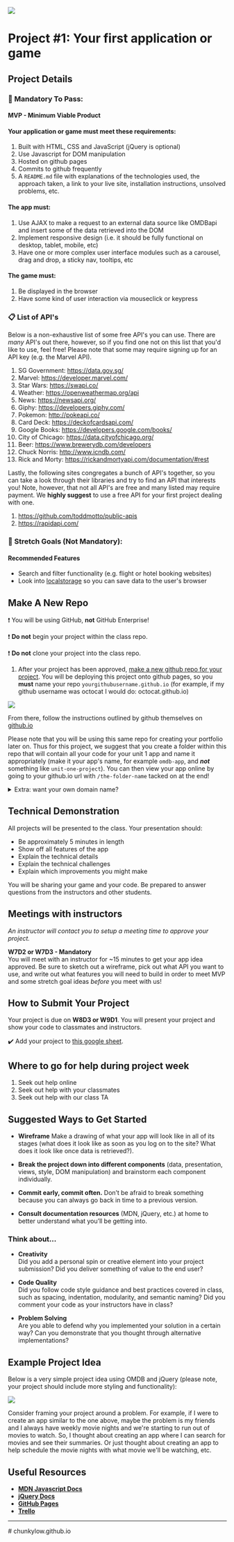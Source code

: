 ![](/ga_cog.png)

# Project #1: Your first application or game

## Project Details

### &#x1F534; Mandatory To Pass:
#### MVP - Minimum Viable Product

#### Your application or game must meet these requirements:

  1. Built with HTML, CSS and JavaScript (jQuery is optional)
  2. Use Javascript for DOM manipulation
  3. Hosted on github pages<br>
  4. Commits to github frequently<br>
  5. A `README.md` file with explanations of the technologies used, the approach taken, a link to your live site, installation instructions, unsolved problems, etc.

#### The app must:

  1. Use AJAX to make a request to an external data source like OMDBapi and insert some of the data retrieved into the DOM
  1. Implement responsive design (i.e. it should be fully functional on desktop, tablet, mobile, etc)
  1. Have one or more complex user interface modules such as a carousel, drag and drop, a sticky nav, tooltips, etc

#### The game must:

  1. Be displayed in the browser
  1. Have some kind of user interaction via mouseclick or keypress


### 📋 List of API's

Below is a non-exhaustive list of some free API's you can use. There are _many_ API's out there, however, so if you find one not on this list that you'd like to use, feel free! Please note that some may require signing up for an API key (e.g. the Marvel API).

  1. SG Government: https://data.gov.sg/
  1. Marvel: https://developer.marvel.com/
  1. Star Wars: https://swapi.co/
  1. Weather: https://openweathermap.org/api
  1. News: https://newsapi.org/
  1. Giphy: https://developers.giphy.com/
  1. Pokemon: http://pokeapi.co/
  1. Card Deck: https://deckofcardsapi.com/
  1. Google Books: https://developers.google.com/books/
  1. City of Chicago: https://data.cityofchicago.org/
  1. Beer: https://www.brewerydb.com/developers
  1. Chuck Norris: http://www.icndb.com/
  1. Rick and Morty: https://rickandmortyapi.com/documentation/#rest
  
Lastly, the following sites congregates a bunch of API's together, so you can take a look through their libraries and try to find an API that interests you! Note, however, that not all API's are free and many listed may require payment. We **highly suggest** to use a free API for your first project dealing with one. 

  1. https://github.com/toddmotto/public-apis
  1. https://rapidapi.com/

### &#x1F535; Stretch Goals (Not Mandatory):
#### Recommended Features

- Search and filter functionality (e.g. flight or hotel booking websites)
- Look into [localstorage](https://developer.mozilla.org/en-US/docs/Web/API/Window/localStorage) so you can save data to the user's browser 

## Make A New Repo

:heavy_exclamation_mark: You will be using GitHub, **not** GitHub Enterprise!

:heavy_exclamation_mark: **Do not** begin your project within the class repo.

:heavy_exclamation_mark: **Do not** clone your project into the class repo.

1. After your project has been approved, [make a new github repo for your project](https://help.github.com/articles/create-a-repo/). You will be deploying this project onto github pages, so you **must** name your repo `yourgithubusername.github.io` (for example, if my github username was octocat I would do: octocat.github.io)

![](https://i.imgur.com/bzBJdZ5.png)

From there, follow the instructions outlined by github themselves on [github.io](https://pages.github.com/)

Please note that you will be using this same repo for creating your portfolio later on. Thus for this project, we suggest that you create a folder within this repo that will contain all your code for your unit 1 app and name it appropriately (make it your app's name, for example `omdb-app`, and _**not**_ something like `unit-one-project`). You can then view your app online by going to your github.io url with `/the-folder-name` tacked on at the end!

<details><summary>Extra: want your own domain name?</summary>

You can also host your github pages with your own domain name. [Here is a walktrhough from namecheap, one web hosting service](https://www.namecheap.com/support/knowledgebase/article.aspx/9645/2208/how-do-i-link-my-domain-to-github-pages)
</details>

## Technical Demonstration

All projects will be presented to the class.  Your presentation should:

* Be approximately 5 minutes in length
* Show off all features of the app
* Explain the technical details
* Explain the technical challenges
* Explain which improvements you might make

You will be sharing your game and your code.  Be prepared to answer questions from the instructors and other students.

## Meetings with instructors
_An instructor will contact you to setup a meeting time to approve your project._

**W7D2 or W7D3 - Mandatory**<br>
You will meet with an instructor for ~15 minutes to get your app idea approved. Be sure to sketch out a wireframe, pick out what API you want to use, and write out what features you will need to build in order to meet MVP and some stretch goal ideas _before_ you meet with us!

## How to Submit Your Project
Your project is due on **W8D3 or W9D1**. You will present your project and show your code to classmates and instructors.

:heavy_check_mark: Add your project to [this google sheet](https://docs.google.com/spreadsheets/d/1_Ui3f-WYJvjKud-ec0X0KzIRHOBkfr4QON-JDqNWUQo/edit?usp=sharing).

## Where to go for help during project week
1. Seek out help online
2. Seek out help with your classmates
3. Seek out help with our class TA

## Suggested Ways to Get Started

* **Wireframe** Make a drawing of what your app will look like in all of its stages (what does it look like as soon as you log on to the site? What does it look like once data is retrieved?).

* **Break the project down into different components** (data, presentation, views, style, DOM manipulation) and brainstorm each component individually.

* **Commit early, commit often.** Don’t be afraid to break something because you can always go back in time to a previous version.

* **Consult documentation resources** (MDN, jQuery, etc.) at home to better understand what you’ll be getting into.

### Think about...

- **Creativity**  
Did you add a personal spin or creative element into your project submission? Did you deliver something of value to the end user?

- **Code Quality**  
Did you follow code style guidance and best practices covered in class, such as spacing, indentation, modularity, and semantic naming? Did you comment your code as your instructors have in class?

- **Problem Solving**  
Are you able to defend why you implemented your solution in a certain way? Can you demonstrate that you thought through alternative implementations?

## Example Project Idea 

Below is a very simple project idea using OMDB and jQuery (please note, your project should include more styling and functionality): 

![](https://i.imgur.com/L6hwHMR.gif)

Consider framing your project around a problem. For example, if I were to create an app similar to the one above, maybe the problem is my friends and I always have weekly movie nights and we're starting to run out of movies to watch. So, I thought about creating an app where I can search for movies and see their summaries. Or just thought about creating an app to help schedule the movie nights with what movie we'll be watching, etc. 

## Useful Resources

* **[MDN Javascript Docs](https://developer.mozilla.org/en-US/docs/Web/JavaScript)**
* **[jQuery Docs](http://api.jquery.com)**
* **[GitHub Pages](https://pages.github.com)**
* **[Trello](trello.com)**

<hr>  
# chunkylow.github.io
